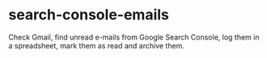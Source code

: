 # search-console-emails
Check Gmail, find unread e-mails from Google Search Console, log them in a spreadsheet, mark them as read and archive them.
